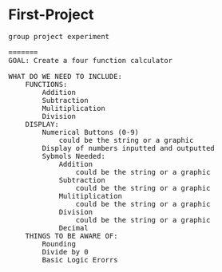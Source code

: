 # First-Project
<pre>
group project experiment

=======
GOAL: Create a four function calculator

WHAT DO WE NEED TO INCLUDE:
    FUNCTIONS:
        Addition
        Subtraction
        Mulitiplication
        Division
    DISPLAY:
        Numerical Buttons (0-9)
            could be the string or a graphic
        Display of numbers inputted and outputted
        Sybmols Needed:
            Addition
                could be the string or a graphic
            Subtraction
                could be the string or a graphic
            Mulitiplication
                could be the string or a graphic
            Division
                could be the string or a graphic
            Decimal
    THINGS TO BE AWARE OF:
        Rounding
        Divide by 0
        Basic Logic Erorrs
</pre>
